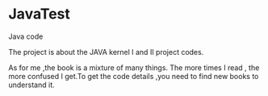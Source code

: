 # JavaTest
Java  code



The project is about  the JAVA kernel I and II project codes.

As for me ,the book is a mixture of many things. The more times I read , the more confused I get.To get the code details ,you need to find new books to understand it.
